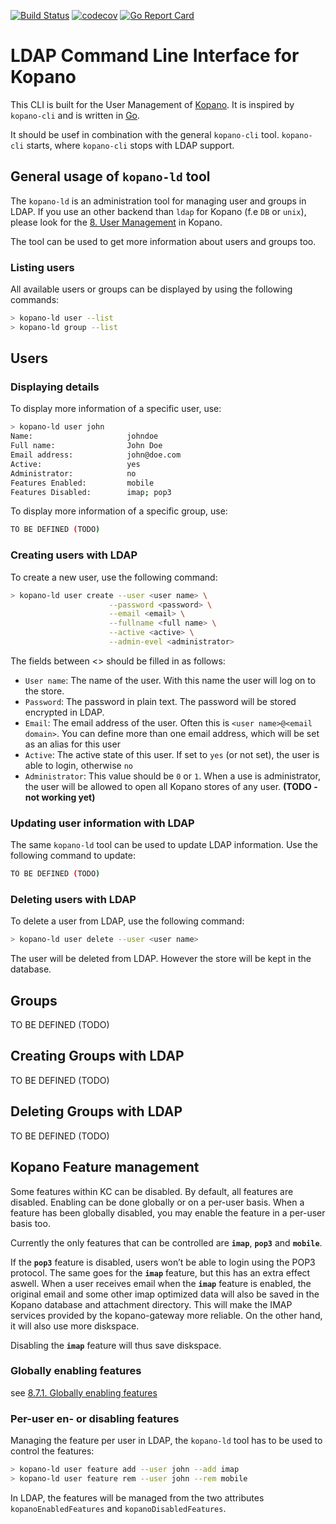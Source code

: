 [![Build Status](https://travis-ci.com/nupplaphil/kopano-ldap.svg?branch=master)](https://travis-ci.com/nupplaphil/kopano-ldap)
[![codecov](https://codecov.io/gh/nupplaphil/kopano-ldap/branch/master/graph/badge.svg)](https://codecov.io/gh/nupplaphil/kopano-ldap)
[![Go Report Card](https://goreportcard.com/badge/github.com/nupplaphil/kopano-ldap)](https://goreportcard.com/report/github.com/nupplaphil/kopano-ldap)

# LDAP Command Line Interface for Kopano

This CLI is built for the User Management of [Kopano](https://kopano.io).
It is inspired by `kopano-cli` and is written in [Go](https://golang.org).

It should be usef in combination with the general `kopano-cli` tool. `kopano-cli` starts, where `kopano-cli` stops with LDAP support.

## General usage of `kopano-ld` tool

The `kopano-ld` is an administration tool for managing user and groups in LDAP. 
If you use an other backend than `ldap` for Kopano (f.e `DB` or `unix`), please look for the [8. User Management](https://documentation.kopano.io/kopanocore_administrator_manual/user_management.html) in Kopano.

The tool can be used to get more information about users and groups too.

### Listing users

All available users or groups can be displayed by using the following commands:

```bash
> kopano-ld user --list
> kopano-ld group --list
```

## Users

### Displaying details

To display more information of a specific user, use:
```bash
> kopano-ld user john
Name:                     johndoe
Full name:                John Doe
Email address:            john@doe.com
Active:                   yes
Administrator:            no
Features Enabled:         mobile
Features Disabled:        imap; pop3
```

To display more information of a specific group, use:

```bash
TO BE DEFINED (TODO)
```

### Creating users with LDAP

To create a new user, use the following command:

```bash
> kopano-ld user create --user <user name> \
                      --password <password> \
                      --email <email> \
                      --fullname <full name> \
                      --active <active> \
                      --admin-evel <administrator>
```

The fields between <> should be filled in as follows:

   - `User name`: The name of the user. With this name the user will log on to the store.
   - `Password`: The password in plain text. The password will be stored encrypted in LDAP.
   - `Email`: The email address of the user. Often this is `<user name>@<email domain>`. 
              You can define more than one email address, which will be set as an alias for this user
   - `Active`: The active state of this user. If set to `yes` (or not set), the user is able to login, otherwise `no`
   - `Administrator`: This value should be `0` or `1`. When a use is administrator, the user will be allowed to open all Kopano stores of any user.
                      **(TODO - not working yet)**
                      
### Updating user information with LDAP

The same `kopano-ld` tool can be used to update LDAP information. Use the following command to update:

```bash
TO BE DEFINED (TODO)
```

### Deleting users with LDAP

To delete a user from LDAP, use the following command:

```bash
> kopano-ld user delete --user <user name>
```

The user will be deleted from LDAP. However the store will be kept in the database.

## Groups

TO BE DEFINED (TODO)

## Creating Groups with LDAP

TO BE DEFINED (TODO)

## Deleting Groups with LDAP

TO BE DEFINED (TODO)

## Kopano Feature management

Some features within KC can be disabled. 
By default, all features are disabled. 
Enabling can be done globally or on a per-user basis. 
When a feature has been globally disabled, you may enable the feature in a per-user basis too. 

Currently the only features that can be controlled are **`imap`**, **`pop3`** and **`mobile`**.

If the **`pop3`** feature is disabled, users won’t be able to login using the POP3 protocol.
The same goes for the **`imap`** feature, but this has an extra effect aswell. 
When a user receives email when the **`imap`** feature is enabled, the original email and some other imap optimized data will also be saved in the Kopano database and attachment directory.
This will make the IMAP services provided by the kopano-gateway more reliable. 
On the other hand, it will also use more diskspace. 

Disabling the **`imap`** feature will thus save diskspace.

### Globally enabling features

see [8.7.1. Globally enabling features](https://documentation.kopano.io/kopanocore_administrator_manual/user_management.html#globally-enabling-features)

### Per-user en- or disabling features

Managing the feature per user in LDAP, the `kopano-ld` tool has to be used to control the features:

```bash
> kopano-ld user feature add --user john --add imap
> kopano-ld user feature rem --user john --rem mobile
``` 

In LDAP, the features will be managed from the two attributes `kopanoEnabledFeatures` and `kopanoDisabledFeatures`.
